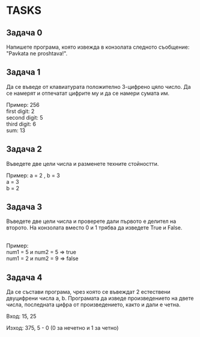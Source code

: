 
<h1>TASKS</h1>

<h2>Задача 0</h2>
<p>Напишете програма, която извежда в конзолата следното съобщение: "Pavkata ne proshtava!".</p>

<h2>Задача 1</h2>
<p>Да се въведе от клавиатурата положително 3-цифрено цяло число. Да се намерят и отпечатат цифрите му и да се намери сумата им.</p>
<quote>Пример: 256<br>
first digit: 2<br>
second digit: 5<br>
third digit: 6<br>
sum: 13
</quote>

<h2>Задача 2</h2>
<p>Въведете две цели числа и разменете техните стойностти.</p>
<quote>Пример: а = 2 , b = 3 <br>
a = 3<br>
b = 2
 </quote><br>


<h2>Задача 3</h2>
<p>Въведете две цели числа и проверете дали първото е делител на второто. На конзолата вместо 0 и 1 трябва да изведете True и False.</p>
<quote><br>
Пример:<br>
num1 = 5 и num2 = 5  =>  true <br>
num1 = 2 и num2 = 9  =>  false
</quote>

<h2>Задача 4</h2> Да се състави програма, чрез която се въвеждат 2 естествени двуцифрени числа a, b. Програмата да изведе произведението на двете числа, последната цифра от произведението, както и дали е четна.

Вход: 15, 25

Изход: 375, 5 - 0 (0 за нечетно и 1 за четно)
